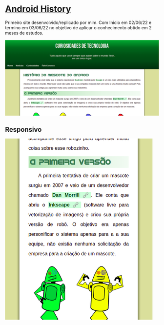 # <a href="https://devnylo.github.io/android-history/">Android History</a>



Primeiro site desenvolvido/replicado por mim. Com Inicio em 02/06/22 e termino em 03/06/22 no objetivo de aplicar o conhecimento obtido em 2 meses de estudos.


<img src="https://github.com/DevNylo/DevNylo/blob/main/Preview-Pages/android-history.png"></img>

## Responsivo

<img src="https://github.com/DevNylo/DevNylo/blob/main/Preview-Pages/android-history-resp.png"></img>

